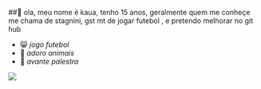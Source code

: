 ##👋 ola, meu nome é kaua, tenho 15 anos, geralmente quem me conheçe me chama de stagnini, gst mt de jogar futebol , e pretendo melhorar no git hub



- 😸 *jogo futebol*
- 🐻 *adoro animais*
- 💚 *avante palestra*


![](https://media1.tenor.com/m/r3YK0YkXLp8AAAAd/dancinha-palmeiras.gif)
